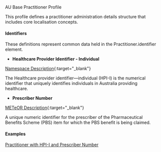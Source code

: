 AU Base Practitioner Profile

This profile defines a practitioner administration details structure that includes core localisation concepts.

#### Identifiers
These definitions represent common data held in the Practitioner.identifier element.

* __Healthcare Provider Identifier - Individual__

[Namespace Description](http://ns.electronichealth.net.au/id/hi/hpii/1.0/index.html){:target="_blank"}

The Healthcare provider identifier—individual (HPI-I) is the numerical identifier that uniquely identifies individuals in Australia providing healthcare.

* __Prescriber Number__ 

[METeOR Description](http://meteor.aihw.gov.au/content/index.phtml/itemId/600762){:target="_blank"}

A unique numeric identifier for the prescriber of the Pharmaceutical Benefits Scheme (PBS) item for which the PBS benefit is being claimed.


#### Examples

[Practitioner with HPI-I and Prescriber Number](Practitioner-example0.html)

